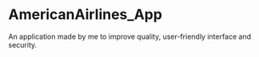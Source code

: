 # AmericanAirlines_App
An application made by me to improve quality, user-friendly interface and security.
